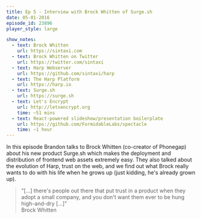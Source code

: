 ```yaml
---
title: Ep 5 - Interview with Brock Whitten of Surge.sh
date: 05-01-2016
episode_id: 23896
player_style: large

show_notes:
  - text: Brock Whitten
    url: https://sintaxi.com
  - text: Brock Whitten on Twitter
    url: https://twitter.com/sintaxi
  - text: Harp Webserver
    url: https://github.com/sintaxi/harp
  - text: The Harp Platform
    url: https://harp.io
  - text: Surge.sh
    url: https://surge.sh
  - text: Let's Encrypt
    url: http://letsencrypt.org
    time: ~51 mins
  - text: React-powered slideshow/presentation boilerplate
    url: https://github.com/FormidableLabs/spectacle
    time: ~1 hour
---
```


In this episode Brandon talks to Brock Whitten (co-creator of Phonegap) about his new product Surge.sh which makes the deployment and distribution of frontend web assets extremely easy. They also talked about the evolution of Harp, trust on the web, and we find out what Brock really wants to do with his life when he grows up (just kidding, he's already grown up).

> "[…] there's people out there that put trust in a product when they adopt a small company, and you don't want them ever to be hung high-and-dry […]"
> <br />
> <span class="bq-cite bq-cite-right">Brock Whitten</span>
